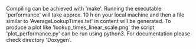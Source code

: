 Compiling can be achieved with 'make'.
Running the executable 'performance' will take approx. 10 h on your local machine and then a file similar to 'AverageLookupTimes.txt' in content will be generated.
To produce a plot like 'lookup_times_linear_scale.png' the script 'plot_performance.py' can be run using python3.
For documentation please check directory 'Doxygen'.

